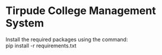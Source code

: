 # Tirpude College Management System
Install the required packages using the command:<br />
pip install -r requirements.txt

